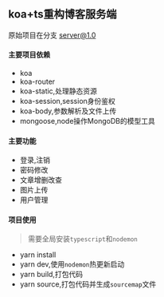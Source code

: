 ## koa+ts重构博客服务端
原始项目在分支 [server@1.0](../../tree/server@1.0)
#### 主要项目依赖
+ koa
+ koa-router
+ koa-static,处理静态资源
+ koa-session,session身份鉴权
+ koa-body,参数解析及文件上传
+ mongoose,node操作MongoDB的模型工具
#### 主要功能
+ 登录,注销
+ 密码修改
+ 文章增删改查
+ 图片上传
+ 用户管理
#### 项目使用
> 需要全局安装`typescript`和`nodemon`
+ yarn install
+ yarn dev,使用`nodemon`热更新启动
+ yarn build,打包代码
+ yarn source,打包代码并生成`sourcemap`文件
